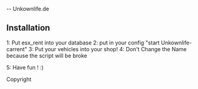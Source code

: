 -- Unkownlife.de


## Installation

1: Put esx_rent into your database
2: put in your config "start Unkownlife-carrent"
3: Put your vehicles into your shop!
4: Don't Change the Name because the script will be broke

5: Have fun ! :)

Copyright